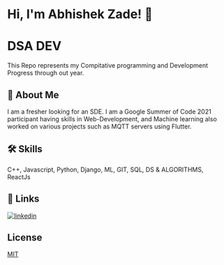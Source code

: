 
# Hi, I'm Abhishek Zade! 👋


# DSA DEV

This Repo represents my Compitative programming and Development Progress through out year.


## 🚀 About Me
I am a fresher looking for an SDE. I am a Google Summer of Code 2021 participant having skills in Web-Development, and Machine learning also worked on various projects such as MQTT servers using Flutter.


## 🛠 Skills
C++, Javascript, Python, Django, ML, GIT, SQL, DS & ALGORITHMS, ReactJs


## 🔗 Links
[![linkedin](https://img.shields.io/badge/linkedin-0A66C2?style=for-the-badge&logo=linkedin&logoColor=white)](https://www.linkedin.com/in/arzade/)


## License

[MIT](https://choosealicense.com/licenses/mit/)



